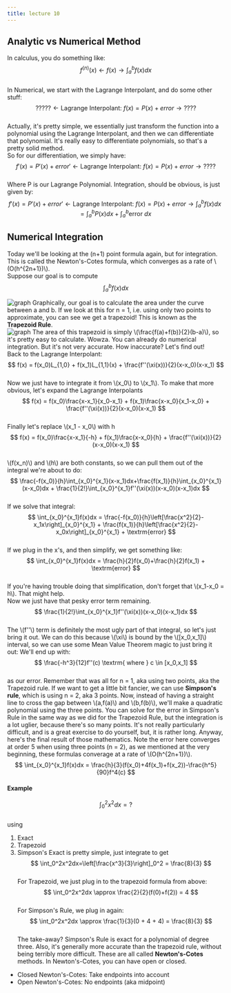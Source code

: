 ```yaml
---
title: lecture 10
---
```

## Analytic vs Numerical Method

In calculus, you do something like:  
$$
f^{(n)}(x) \leftarrow f(x) \rightarrow \int_a^bf(x)dx
$$  
In Numerical, we start with the Lagrange Interpolant, and do some other stuff:  
$$
????? \leftarrow\textrm{Lagrange Interpolant: }f(x) = P(x) + error \rightarrow ????
$$  
Actually, it's pretty simple, we essentially just transform the function into a polynomial using the Lagrange Interpolant, and then we can differentiate that polynomial. It's really easy to differentiate polynomials, so that's a pretty solid method.  
So for our differentiation, we simply have:  
$$
f'(x)=P'(x) + error' \leftarrow \textrm{Lagrange Interpolant: }f(x) = P(x) + error \rightarrow ????
$$  
Where P is our Lagrange Polynomial. Integration, should be obvious, is just given by:  
$$
f'(x)=P'(x) + error' \leftarrow  \textrm{Lagrange Interpolant: }f(x) = P(x) + error \rightarrow \int_a^bf(x)dx=\int_a^bP(x)dx+\int_a^b\textrm{error }dx
$$  
## Numerical Integration
Today we'll be looking at the (n+1) point formula again, but for integration. This is called the Newton's-Cotes formula, which converges as a rate of \\(O(h^{2n+1})\\).  
Suppose our goal is to compute  
$$
\int_a^bf(x)dx
$$  


![graph](https://i.imgur.com/MWKwbqS.png)
Graphically, our goal is to calculate the area under the curve between a and b. If we look at this for n = 1, i.e. using only two points to approximate, you can see we get a trapezoid! This is known as the **Trapezoid Rule**.  
![graph](https://i.imgur.com/lARMhEv.png)
The area of this trapezoid is simply \\(\frac{f(a)+f(b)}{2}(b-a)\\), so it's pretty easy to calculate. Wowza. You can already do numerical integration. But it's not very accurate. How inaccurate? Let's find out!  
Back to the Lagrange Interpolant:  
$$
f(x) = f(x_0)L_{1,0} + f(x_1)L_{1,1}(x) + \frac{f''(\xi(x))}{2}(x-x_0)(x-x_1)
$$  
Now we just have to integrate it from \\(x_0\\) to \\(x_1\\). To make that more obvious, let's expand the Lagrange Interpolants  
$$
f(x) = f(x_0)\frac{x-x_1}{x_0-x_1} + f(x_1)\frac{x-x_0}{x_1-x_0} + \frac{f''(\xi(x))}{2}(x-x_0)(x-x_1)
$$  
Finally let's replace \\(x_1 - x_0\\) with h  
$$
f(x) = f(x_0)\frac{x-x_1}{-h} + f(x_1)\frac{x-x_0}{h} + \frac{f''(\xi(x))}{2}(x-x_0)(x-x_1)
$$  
\\(f(x_n)\\) and \\(h\\) are both constants, so we can pull them out of the integral we're about to do:  
$$
\frac{-f(x_0)}{h}\int_{x_0}^{x_1}(x-x_1)dx+\frac{f(x_1)}{h}\int_{x_0}^{x_1}(x-x_0)dx + \frac{1}{2!}\int_{x_0}^{x_1}f''(\xi(x))(x-x_0)(x-x_1)dx
$$  
If we solve that integral:  
$$
\int_{x_0}^{x_1}f(x)dx = \frac{-f(x_0)}{h}\left[\frac{x^2}{2}-x_1x\right]_{x_0}^{x_1} + \frac{f(x_1)}{h}\left[\frac{x^2}{2}-x_0x\right]_{x_0}^{x_1} + \textrm{error}
$$  
If we plug in the x's, and then simplify, we get something like:  
$$
\int_{x_0}^{x_1}f(x)dx = \frac{h}{2}f(x_0)+\frac{h}{2}f(x_1) + \textrm{error}
$$  
If you're having trouble doing that simplification, don't forget that \\(x_1-x_0 = h\\). That might help.  
Now we just have that pesky error term remaining.  
$$
\frac{1}{2!}\int_{x_0}^{x_1}f''(\xi(x))(x-x_0)(x-x_1)dx
$$  
The \\(f''\\) term is definitely the most ugly part of that integral, so let's just bring it out. We can do this because \\(\xi\\) is bound by the \\([x_0,x_1]\\) interval, so we can use some Mean Value Theorem magic to just bring it out: We'll end up with:  
$$
\frac{-h^3}{12}f''(c) \textrm{ where } c \in [x_0,x_1]
$$  
as our error. Remember that was all for n = 1, aka using two points, aka the Trapezoid rule. If we want to get a little bit fancier, we can use **Simpson's rule**, which is using n = 2, aka 3 points. Now, instead of having a straight line to cross the gap between \\(a,f(a)\\) and \\(b,f(b)\\), we'll make a quadratic polynomial using the three points. You can solve for the error in Simpson's Rule in the same way as we did for the Trapezoid Rule, but the integration is a lot uglier, because there's so many points. It's not really particularly difficult, and is a great exercise to do yourself, but, it is rather long. Anyway, here's the final result of those mathematics. Note the error here converges at order 5 when using three points (n = 2), as we mentioned at the very beginning, these formulas converage at a rate of \\(O(h^{2n+1})\\).  
$$
\int_{x_0}^{x_1}f(x)dx = \frac{h}{3}(f(x_0)+4f(x_1)+f(x_2))-\frac{h^5}{90}f^4(c)
$$  
#### Example
$$
\int_0^2x^2dx=?
$$  
using
1. Exact
2. Trapezoid
3. Simpson's
Exact is pretty simple, just integrate to get  
$$
\int_0^2x^2dx=\left[\frac{x^3}{3}\right]_0^2 = \frac{8}{3}
$$  
For Trapezoid, we just plug in to the trapezoid formula from above:  
$$
\int_0^2x^2dx \approx \frac{2}{2}(f(0)+f(2)) = 4
$$  
For Simpson's Rule, we plug in again:  
$$
\int_0^2x^2dx \approx \frac{1}{3}(0 + 4 + 4) = \frac{8}{3}
$$  
The take-away? Simpson's Rule is exact for a polynomial of degree three. Also, it's generally more accurate than the trapezoid rule, without being terribly more difficult. These are all called **Newton's-Cotes** methods. In Newton's-Cotes, you can have open or closed.   
* Closed Newton's-Cotes: Take endpoints into account
* Open Newton's-Cotes: No endpoints (aka midpoint)
